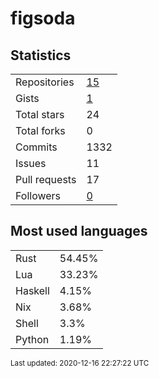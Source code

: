 # figsoda


## Statistics

<table>
    <tr>
        <td>Repositories</td>
        <td><a href="https://github.com/figsoda?tab=repositories">15</a></td>
    </tr>
    <tr>
        <td>Gists</td>
        <td><a href="https://gist.github.com/figsoda">1</a></td>
    </tr>
    <tr>
        <td>Total stars</td>
        <td>24</td>
    </tr>
    <tr>
        <td>Total forks</td>
        <td>0</td>
    </tr>
    <tr>
        <td>Commits</td>
        <td>1332</td>
    </tr>
    <tr>
        <td>Issues</td>
        <td>11</td>
    </tr>
    <tr>
        <td>Pull requests</td>
        <td>17</td>
    </tr>
    <tr>
        <td>Followers</td>
        <td><a href="https://github.com/figsoda?tab=followers">0</a></td>
    </tr>
</table>


## Most used languages

<table>
<tr><td>Rust</td><td>54.45%</td></tr>
<tr><td>Lua</td><td>33.23%</td></tr>
<tr><td>Haskell</td><td>4.15%</td></tr>
<tr><td>Nix</td><td>3.68%</td></tr>
<tr><td>Shell</td><td>3.3%</td></tr>
<tr><td>Python</td><td>1.19%</td></tr>
</table>


<sub>Last updated: 2020-12-16 22:27:22 UTC</sub>
